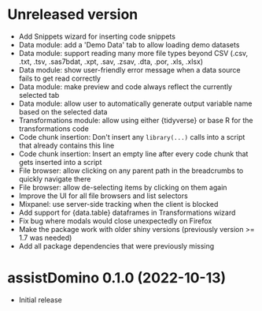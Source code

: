 # Unreleased version

- Add Snippets wizard for inserting code snippets
- Data module: add a 'Demo Data' tab to allow loading demo datasets
- Data module: support reading many more file types beyond CSV (.csv, .txt, .tsv, .sas7bdat, .xpt, .sav, .zsav, .dta, .por, .xls, .xlsx)
- Data module: show user-friendly error message when a data source fails to get read correctly 
- Data module: make preview and code always reflect the currently selected tab
- Data module: allow user to automatically generate output variable name based on the selected data
- Transformations module: allow using either {tidyverse} or base R for the transformations code
- Code chunk insertion: Don't insert any `library(...)` calls into a script that already contains this line 
- Code chunk insertion: Insert an empty line after every code chunk that gets inserted into a script
- File browser: allow clicking on any parent path in the breadcrumbs to quickly navigate there
- File browser: allow de-selecting items by clicking on them again
- Improve the UI for all file browsers and list selectors
- Mixpanel: use server-side tracking when the client is blocked
- Add support for {data.table} dataframes in Transformations wizard
- Fix bug where modals would close unexpectedly on Firefox
- Make the package work with older shiny versions (previously version >= 1.7 was needed)
- Add all package dependencies that were previously missing

# assistDomino 0.1.0 (2022-10-13)

- Initial release
